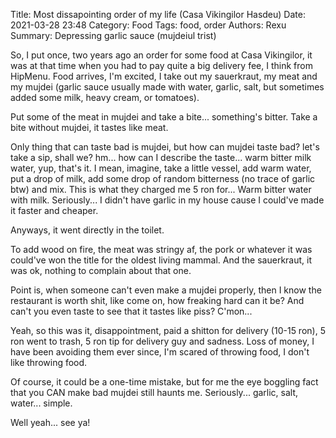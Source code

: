 Title: Most dissapointing order of my life (Casa Vikingilor Hasdeu)
Date: 2021-03-28 23:48
Category: Food
Tags: food, order
Authors: Rexu
Summary: Depressing garlic sauce (mujdeiul trist)

So, I put once, two years ago an order for some food at Casa Vikingilor, it was at that time when you had to pay quite a big delivery fee, I think from HipMenu.
Food arrives, I'm excited, I take out my sauerkraut, my meat and my mujdei (garlic sauce usually made with water, garlic, salt, but sometimes added some milk, heavy cream, or tomatoes).

Put some of the meat in mujdei and take a bite... something's bitter. Take a bite without mujdei, it tastes like meat.

Only thing that can taste bad is mujdei, but how can mujdei taste bad? let's take a sip, shall we? hm... how can I describe the taste... warm bitter milk water, yup, that's it.
I mean, imagine, take a little vessel, add warm water, put a drop of milk, add some drop of random bitterness (no trace of garlic btw) and mix.
This is what they charged me 5 ron for... Warm bitter water with milk. Seriously... I didn't have garlic in my house cause I could've made it faster and cheaper.

Anyways, it went directly in the toilet.

To add wood on fire, the meat was stringy af, the pork or whatever it was could've won the title for the oldest living mammal.
And the sauerkraut, it was ok, nothing to complain about that one.

Point is, when someone can't even make a mujdei properly, then I know the restaurant is worth shit, like come on, how freaking hard can it be? And can't you even taste to see that it tastes like piss? C'mon...

Yeah, so this was it, disappointment, paid a shitton for delivery (10-15 ron), 5 ron went to trash, 5 ron tip for delivery guy and sadness. Loss of money, I have been avoiding them ever since, I'm scared of throwing food, I don't like throwing food.

Of course, it could be a one-time mistake, but for me the eye boggling fact that you CAN make bad mujdei still haunts me. Seriously... garlic, salt, water... simple.

Well yeah... see ya!
